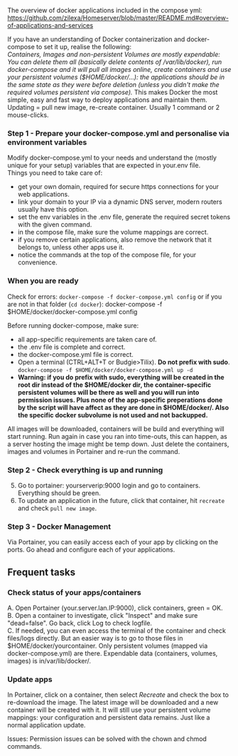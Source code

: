 The overview of docker applications included in the compose yml:
https://github.com/zilexa/Homeserver/blob/master/README.md#overview-of-applications-and-services

If you have an understanding of Docker containerization and docker-compose to set it up, realise the following:\
_Containers, Images and non-persistent Volumes are mostly expendable:\
You can delete them all (basically delete contents of /var/lib/docker), run docker-compose and it will pull all images online, create containers and use your persistent volumes ($HOME/docker/...): the applications should be in the same state as they were before deletion (unless you didn't make the required volumes persistent via compose)._ This makes Docker the most simple, easy and fast way to deploy applications and maintain them.\
Updating = pull new image, re-create container. Usually 1 command or 2 mouse-clicks. 

### Step 1 - Prepare your docker-compose.yml and personalise via environment variables
Modify docker-compose.yml to your needs and understand the (mostly unique for your setup) variables that are expected in your.env file.   
Things you need to take care of:
- get your own domain, required for secure https connections for your web applications.
- link your domain to your IP via a dynamic DNS server, modern routers usually have this option.
- set the env variables in the .env file, generate the required secret tokens with the given command.
- in the compose file, make sure the volume mappings are correct.
- if you remove certain applications, also remove the network that it belongs to, unless other apps use it.
- notice the commands at the top of the compose file, for your convenience.
 
### When you are ready
Check for errors: `docker-compose -f docker-compose.yml config` or if you are not in that folder (`cd docker`): docker-compose -f $HOME/docker/docker-compose.yml config

Before running docker-compose, make sure: 
- all app-specific requirements are taken care of. 
- the .env file is complete and correct.
- the docker-compose.yml file is correct. 
- Open a terminal (CTRL+ALT+T or Budgie>Tilix). **Do not prefix with sudo**. `docker-compose -f $HOME/docker/docker-compose.yml up -d`
- **Warning: if you do prefix with sudo, everything will be created in the root dir instead of the $HOME/docker dir, the container-specific persistent volumes will be there as well and you will run into permission issues. Plus none of the app-specific preperations done by the script will have affect as they are done in $HOME/docker/. Also the specific docker subvolume is not used and not backupped.**

All images will be downloaded, containers will be build and everything will start running. 
Run again in case you ran into time-outs, this can happen, as a server hosting the image might be temp down. Just delete the containers, images and volumes in Portainer and re-run the command. 

### Step 2 - Check everything is up and running
5. Go to portainer: yourserverip:9000 login and go to containers. Everything should be green. 
6. To update an application in the future, click that container, hit `recreate` and check `pull new image`. 

### Step 3 - Docker Management
Via Portainer, you can easily access each of your app by clicking on the ports. 
Go ahead and configure each of your applications.


## Frequent tasks
### Check status of your apps/containers
A. Open Portainer (your.server.lan.IP:9000), click containers, green = OK.\
B. Open a container to investigate, click "Inspect" and make sure "dead=false". Go back, click Log to check logfile.\
C. If needed, you can even access the terminal of the container and check files/logs directly. But an easier way is to go to those files in $HOME/docker/yourcontainer. Only persistent volumes (mapped via docker-compose.yml) are there. Expendable data (containers, volumes, images) is in/var/lib/docker/.  

### Update apps
In Portainer, click on a container, then select _Recreate_ and check the box to re-download the image. 
The latest image will be downloaded and a new container will be created with it. 
It will still use your persistent volume mappings: your configuration and persistent data remains. Just like a normal application update. 

Issues:
Permission issues can be solved with the chown and chmod commands.
